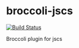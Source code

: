 broccoli-jscs
=============
[![Build Status](https://travis-ci.org/kellyselden/broccoli-jscs.svg?branch=master)](https://travis-ci.org/kellyselden/broccoli-jscs)

Broccoli plugin for jscs
